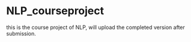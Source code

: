 # NLP_courseproject
this is the course project of NLP, will upload the completed version after submission. 
